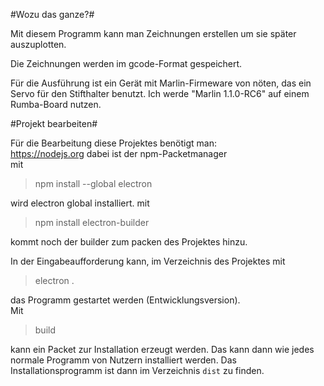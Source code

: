 #Wozu das ganze?#

Mit diesem Programm kann man Zeichnungen erstellen um sie später auszuplotten.

Die Zeichnungen werden im gcode-Format gespeichert.

Für die Ausführung ist ein Gerät mit Marlin-Firmeware von nöten, das ein Servo für den Stifthalter benutzt.
Ich werde "Marlin 1.1.0-RC6" auf einem Rumba-Board nutzen.


#Projekt bearbeiten#

Für die Bearbeitung diese Projektes benötigt man:<br>
https://nodejs.org dabei ist der npm-Packetmanager<br>
mit<br>
> npm install --global electron

wird electron global installiert.
mit<br>
> npm install electron-builder

kommt noch der builder zum packen des Projektes hinzu.

In der Eingabeaufforderung kann, im Verzeichnis des Projektes mit<br>
> electron .

das Programm gestartet werden (Entwicklungsversion).<br>
Mit<br>
> build

kann ein Packet zur Installation erzeugt werden.
Das kann dann wie jedes normale Programm von Nutzern installiert werden. 
Das Installationsprogramm ist dann im Verzeichnis `dist` zu finden.


